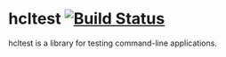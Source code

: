hcltest  [![Build Status](https://secure.travis-ci.org/bennofs/hcltest.png?branch=master)](http://travis-ci.org/bennofs/hcltest)
====================

hcltest is a library for testing command-line applications. 

